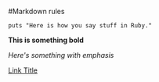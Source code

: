 #Markdown rules

	puts "Here is how you say stuff in Ruby."

**This is something bold**

*Here's something with emphasis*

[Link Title](www.google.com)
